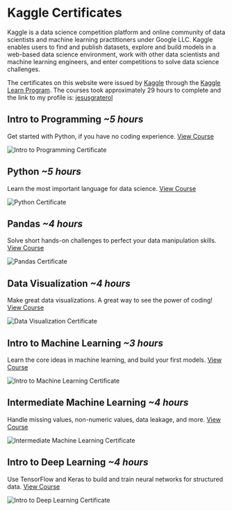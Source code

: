 # Kaggle Certificates

Kaggle is a data science competition platform and online community of data scientists and machine learning practitioners under Google LLC. Kaggle enables users to find and publish datasets, explore and build models in a web-based data science environment, work with other data scientists and machine learning engineers, and enter competitions to solve data science challenges.

The certificates on this website were issued by [Kaggle](https://www.kaggle.com/) through the [Kaggle Learn Program](https://www.kaggle.com/). The courses took approximately 29 hours to complete and the link to my profile is: [jesusgraterol](https://www.kaggle.com/jesusgraterol)


## Intro to Programming *~5 hours*

Get started with Python, if you have no coding experience. [View Course](https://www.kaggle.com/learn/intro-to-programming)

![Intro to Programming Certificate](https://firebasestorage.googleapis.com/v0/b/jesus-graterol.appspot.com/o/public%2Feducation%2Fdata_science_machine_learning%2Fkaggle_raw_certificates%2Fintro_to_programming.png?alt=media&token=befa206f-5315-4da2-8092-388803408e33)


## Python *~5 hours*

Learn the most important language for data science. [View Course](https://www.kaggle.com/learn/python)

![Python Certificate](https://firebasestorage.googleapis.com/v0/b/jesus-graterol.appspot.com/o/public%2Feducation%2Fdata_science_machine_learning%2Fkaggle_raw_certificates%2Fpython.png?alt=media&token=5a6e503a-6763-4ea9-add6-439a4b868f47)


## Pandas *~4 hours*

Solve short hands-on challenges to perfect your data manipulation skills. [View Course](https://www.kaggle.com/learn/pandas)

![Pandas Certificate](https://firebasestorage.googleapis.com/v0/b/jesus-graterol.appspot.com/o/public%2Feducation%2Fdata_science_machine_learning%2Fkaggle_raw_certificates%2Fpandas.png?alt=media&token=a570bf05-7855-49a6-a491-1e11e96c31d7)


## Data Visualization *~4 hours*

Make great data visualizations. A great way to see the power of coding! [View Course](https://www.kaggle.com/learn/data-visualization)

![Data Visualization Certificate](https://firebasestorage.googleapis.com/v0/b/jesus-graterol.appspot.com/o/public%2Feducation%2Fdata_science_machine_learning%2Fkaggle_raw_certificates%2Fdata_visualization.png?alt=media&token=04491101-8b4a-4047-ab6a-6378cc5e0f30)


## Intro to Machine Learning *~3 hours*

Learn the core ideas in machine learning, and build your first models. [View Course](https://www.kaggle.com/learn/intro-to-machine-learning)

![Intro to Machine Learning Certificate](https://firebasestorage.googleapis.com/v0/b/jesus-graterol.appspot.com/o/public%2Feducation%2Fdata_science_machine_learning%2Fkaggle_raw_certificates%2Fintro_to_machine_learning.png?alt=media&token=692c7260-b0af-4e2b-8724-1d221ce68187)


## Intermediate Machine Learning *~4 hours*

Handle missing values, non-numeric values, data leakage, and more. [View Course](https://www.kaggle.com/learn/intermediate-machine-learning)

![Intermediate Machine Learning Certificate](https://firebasestorage.googleapis.com/v0/b/jesus-graterol.appspot.com/o/public%2Feducation%2Fdata_science_machine_learning%2Fkaggle_raw_certificates%2Fintermediate_machine_learning.png?alt=media&token=0ae68f97-76cc-47a7-a4ff-1b4bb5fc690a)


## Intro to Deep Learning *~4 hours*

Use TensorFlow and Keras to build and train neural networks for structured data. [View Course](https://www.kaggle.com/learn/intro-to-deep-learning)

![Intro to Deep Learning Certificate](https://firebasestorage.googleapis.com/v0/b/jesus-graterol.appspot.com/o/public%2Feducation%2Fdata_science_machine_learning%2Fkaggle_raw_certificates%2Fintro_to_deep_learning.png?alt=media&token=e6ac6715-11d9-4d97-b94e-fe2ac1fe255f)